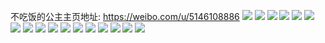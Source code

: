 不吃饭的公主主页地址: https://weibo.com/u/5146108886 
![](https://wx4.sinaimg.cn/mw2000/005Cgy0egy1h92maey55nj30u0140aja.jpg) 
![](https://wx4.sinaimg.cn/mw2000/005Cgy0egy1h90qd99iu8j31ln24tnpd.jpg) 
![](https://wx4.sinaimg.cn/mw2000/005Cgy0egy1h90qa1osxcj31mb25qhdt.jpg) 
![](https://wx4.sinaimg.cn/mw2000/005Cgy0egy1h90qwomw1rj31mu26gkjl.jpg) 
![](https://wx4.sinaimg.cn/mw2000/005Cgy0egy1h90qdnldtnj30zo256as2.jpg) 
![](https://wx4.sinaimg.cn/mw2000/005Cgy0egy1h90qe46d3qj30zo2561kx.jpg) 
![](https://wx4.sinaimg.cn/mw2000/005Cgy0egy1h8pg4ycdwdj31ou294b2a.jpg) 
![](https://wx4.sinaimg.cn/mw2000/005Cgy0egy1h8pg51sn62j31jt22e4qp.jpg) 
![](https://wx4.sinaimg.cn/mw2000/005Cgy0egy1h8pg4x4qaxj31z11z1hdu.jpg) 
![](https://wx4.sinaimg.cn/mw2000/005Cgy0egy1h8biocw8nmj32312s3b2a.jpg) 
![](https://wx4.sinaimg.cn/mw2000/005Cgy0egy1h7r6qxaud6j31mx26knpd.jpg) 
![](https://wx4.sinaimg.cn/mw2000/005Cgy0egy1h7r6qyxqpbj31kt23ru0x.jpg) 
![](https://wx4.sinaimg.cn/mw2000/005Cgy0egy1h7r6r0qyknj31ln24uu0x.jpg) 
![](https://wx4.sinaimg.cn/mw2000/005Cgy0egy1h7kpwynm8uj319f1olhag.jpg) 
![](https://wx4.sinaimg.cn/mw2000/005Cgy0egy1h7kbbckl5nj30u0142ney.jpg) 
![](https://wx4.sinaimg.cn/mw2000/005Cgy0egy1h7kpwy3iumj30u41441af.jpg) 
![](https://wx4.sinaimg.cn/mw2000/005Cgy0egy1h7krn7t985j31o02804qq.jpg) 
